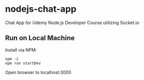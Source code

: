 # nodejs-chat-app
Chat App for Udemy Node.js Developer Course utilizing Socket.io

## Run on Local Machine
Install via NPM:

```
npm -i
npm run startDev
```

Open browser to localhost:3000
